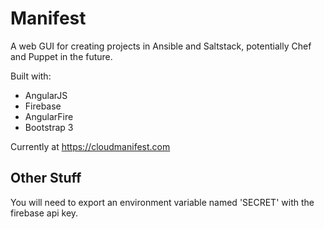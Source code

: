 # Manifest

A web GUI for creating projects in Ansible and Saltstack, potentially Chef and Puppet in the future.

Built with:

- AngularJS
- Firebase
- AngularFire
- Bootstrap 3

Currently at https://cloudmanifest.com

## Other Stuff

You will need to export an environment variable named 'SECRET' with the firebase api key.
